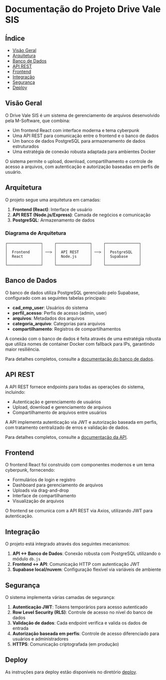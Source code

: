 # Documentação do Projeto Drive Vale SIS

## Índice

- [Visão Geral](#visão-geral)
- [Arquitetura](#arquitetura)
- [Banco de Dados](#banco-de-dados)
- [API REST](#api-rest)
- [Frontend](#frontend)
- [Integração](#integração)
- [Segurança](#segurança)
- [Deploy](#deploy)

## Visão Geral

O Drive Vale SIS é um sistema de gerenciamento de arquivos desenvolvido pela M-Software, que combina:

- Um frontend React com interface moderna e tema cyberpunk
- Uma API REST para comunicação entre o frontend e o banco de dados
- Um banco de dados PostgreSQL para armazenamento de dados estruturados
- Uma estratégia de conexão robusta adaptada para ambientes Docker

O sistema permite o upload, download, compartilhamento e controle de acesso a arquivos, com autenticação e autorização baseadas em perfis de usuário.

## Arquitetura

O projeto segue uma arquitetura em camadas:

1. **Frontend (React)**: Interface de usuário
2. **API REST (Node.js/Express)**: Camada de negócios e comunicação
3. **PostgreSQL**: Armazenamento de dados

### Diagrama de Arquitetura

```
┌───────────────┐     ┌───────────────┐     ┌───────────────┐
│               │     │               │     │               │
│  Frontend     │ ──> │  API REST     │ ──> │  PostgreSQL   │
│  React        │     │  Node.js      │     │  Supabase     │
│               │     │               │     │               │
└───────────────┘     └───────────────┘     └───────────────┘
```

## Banco de Dados

O banco de dados utiliza PostgreSQL gerenciado pelo Supabase, configurado com as seguintes tabelas principais:

- **cad_emp_user**: Usuários do sistema
- **perfil_acesso**: Perfis de acesso (admin, user)
- **arquivos**: Metadados dos arquivos
- **categoria_arquivo**: Categorias para arquivos
- **compartilhamento**: Registros de compartilhamentos

A conexão com o banco de dados é feita através de uma estratégia robusta que utiliza nomes de container Docker com fallback para IPs, garantindo maior resiliência.

Para detalhes completos, consulte a [documentação do banco de dados](../database/README.md).

## API REST

A API REST fornece endpoints para todas as operações do sistema, incluindo:

- Autenticação e gerenciamento de usuários
- Upload, download e gerenciamento de arquivos
- Compartilhamento de arquivos entre usuários

A API implementa autenticação via JWT e autorização baseada em perfis, com tratamento centralizado de erros e validação de dados.

Para detalhes completos, consulte a [documentação da API](../database/api/README.md).

## Frontend

O frontend React foi construído com componentes modernos e um tema cyberpunk, fornecendo:

- Formulários de login e registro
- Dashboard para gerenciamento de arquivos
- Uploads via drag-and-drop
- Interface de compartilhamento
- Visualização de arquivos

O frontend se comunica com a API REST via Axios, utilizando JWT para autenticação.

## Integração

O projeto está integrado através dos seguintes mecanismos:

1. **API <-> Banco de Dados**: Conexão robusta com PostgreSQL utilizando o módulo `db.js`
2. **Frontend <-> API**: Comunicação HTTP com autenticação JWT
3. **Supabase local/nuvem**: Configuração flexível via variáveis de ambiente

## Segurança

O sistema implementa várias camadas de segurança:

1. **Autenticação JWT**: Tokens temporários para acesso autenticado
2. **Row Level Security (RLS)**: Controle de acesso no nível do banco de dados
3. **Validação de dados**: Cada endpoint verifica e valida os dados de entrada
4. **Autorização baseada em perfis**: Controle de acesso diferenciado para usuários e administradores
5. **HTTPS**: Comunicação criptografada (em produção)

## Deploy

As instruções para deploy estão disponíveis no diretório [deploy](./deploy).
